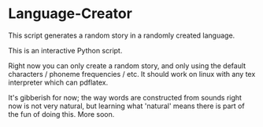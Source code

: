 # Language-Creator
This script generates a random story in a randomly created language.

This is an interactive Python script.

Right now you can only create a random story, and only using the default characters / phoneme frequencies / etc.  It should work on linux with any tex interpreter which can pdflatex.

It's gibberish for now; the way words are constructed from sounds right now is not very natural, but learning what 'natural' means there is part of the fun of doing this.  More soon.
